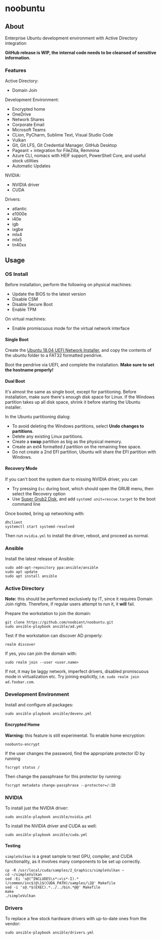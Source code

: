# noobuntu

## About

Enterprise Ubuntu development environment with Active Directory integration

**GitHub release is WIP, the internal code needs to be cleansed of sensitive information.**

### Features

Active Directory:

- Domain Join

Development Environment:

- Encrypted home
- OneDrive
- Network Shares
- Corporate Email
- Microsoft Teams
- CLion, PyCharm, Sublime Text, Visual Studio Code
- Vulkan
- Git, Git LFS, Git Credential Manager, GitHub Desktop
- Pageant + integration for FileZilla, Remmina
- Azure CLI, nomacs with HEIF support, PowerShell Core, and useful stock utilities
- Automatic Updates

NVIDIA:

- NVIDIA driver
- CUDA

Drivers:

- atlantic
- e1000e
- i40e
- igb
- ixgbe
- mlx4
- mlx5
- tn40xx

## Usage

### OS Install

Before installation, perform the following on physical machines:

- Update the BIOS to the latest version
- Disable CSM
- Disable Secure Boot
- Enable TPM

On virtual machines:

- Enable promiscuous mode for the virtual network interface

#### Single Boot

Create the [Ubuntu 18.04 UEFI Network Installer](https://noobient.com/2019/06/25/ubuntu-18-04-uefi-network-installer/), and copy the contents of the ubuntu folder to a FAT32 formatted pendrive.

Boot the pendrive via UEFI, and complete the installation. **Make sure to set the hostname properly!**

#### Dual Boot

It's almost the same as single boot, except for partitioning. Before installation, make sure there's enough disk space for Linux. If the Windows partition takes up all disk space, shrink it before starting the Ubuntu installer.

In the Ubuntu partitioning dialog:

- To avoid deleting the Windows partitions, select **Undo changes to partitions**.
- Delete any existing Linux partitions.
- Create a **swap** partition as big as the physical memory.
- Create an ext4 formatted **/** partition on the remaining free space.
- Do not create a 2nd EFI partition, Ubuntu will share the EFI partition with Windows.

#### Recovery Mode

If you can't boot the system due to missing NVIDIA driver, you can

- Try pressing `Esc` during boot, which should open the GRUB menu, then select the Recovery option
- Use [Super Grub2 Disk](https://www.supergrubdisk.org/super-grub2-disk/), and add `systemd unit=rescue.target` to the boot command line

Once booted, bring up networking with:

```
dhclient
systemctl start systemd-resolved
```

Then run `nvidia.yml` to install the driver, reboot, and proceed as normal.

### Ansible

Install the latest release of Ansible:

```
sudo add-apt-repository ppa:ansible/ansible
sudo apt update
sudo apt install ansible
```

### Active Directory

**Note:** this should be performed exclusively by IT, since it requires Domain Join rights. Therefore, if regular users attempt to run it, it **will** fail.

Prepare the workstation to join the domain:

```
git clone https://github.com/noobient/noobuntu.git
sudo ansible-playbook ansible/ad.yml
```

Test if the workstation can discover AD properly:

```
realm discover
```

If yes, you can join the domain with:

```
sudo realm join --user <user.name>
```

If not, it may be laggy network, imperfect drivers, disabled promiscuous mode in virtualization etc. Try joining explicitly, i.e. `sudo realm join ad.foobar.com`.

### Development Environment

Install and configure all packages:

```
sudo ansible-playbook ansible/devenv.yml
```

#### Encrypted Home

**Warning:** this feature is still experimental. To enable home encryption:

```
noobuntu-encrypt
```

If the user changes the password, find the appropriate protector ID by running

```
fscrypt status /
```

Then change the passphrase for this protector by running:

```
fscrypt metadata change-passphrase --protector=/:ID
```

### NVIDIA

To install just the NVIDIA driver:

```
sudo ansible-playbook ansible/nvidia.yml
```

To install the NVIDIA driver and CUDA as well:

```
sudo ansible-playbook ansible/cuda.yml
```

#### Testing

`simpleVulkan` is a great sample to test GPU, compiler, and CUDA functionality, as it involves many components to be set up correctly.

```
cp -R /usr/local/cuda/samples/2_Graphics/simpleVulkan ~
cd ~/simpleVulkan
sed -Ei 's@(^INCLUDES\s*:=\s*-I).*(/common/inc$)@\1$(CUDA_PATH)/samples/\2@' Makefile
sed -i 's@.*$(EXEC).*../../bin.*@@' Makefile
make
./simpleVulkan
```

### Drivers

To replace a few stock hardware drivers with up-to-date ones from the vendor:

```
sudo ansible-playbook ansible/drivers.yml
```
